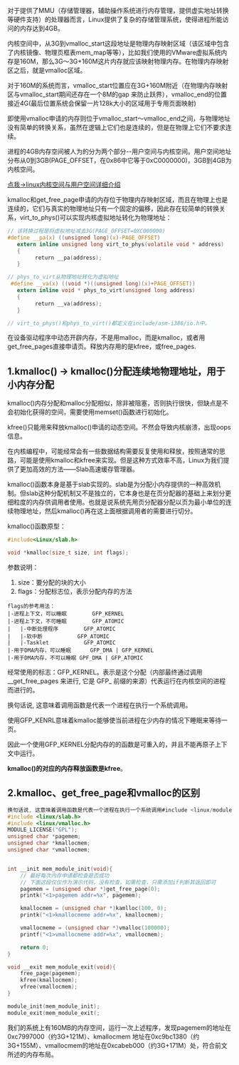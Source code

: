 对于提供了MMU（存储管理器，辅助操作系统进行内存管理，提供虚实地址转换等硬件支持）的处理器而言，Linux提供了复杂的存储管理系统，使得进程所能访问的内存达到4GB。

内核空间中，从3G到vmalloc_start这段地址是物理内存映射区域（该区域中包含了内核镜像、物理页框表mem_map等等），比如我们使用的VMware虚拟系统内存是160M，那么3G～3G+160M这片内存就应该映射物理内存。在物理内存映射区之后，就是vmalloc区域。

对于160M的系统而言，vmalloc_start位置应在3G+160M附近（在物理内存映射区与vmalloc_start期间还存在一个8M的gap 来防止跃界），vmalloc_end的位置接近4G(最后位置系统会保留一片128k大小的区域用于专用页面映射)

即使用vmalloc申请的内存则位于vmalloc_start～vmalloc_end之间，与物理地址没有简单的转换关系，虽然在逻辑上它们也是连续的，但是在物理上它们不要求连续。

进程的4GB内存空间被人为的分为两个部分--用户空间与内核空间。用户空间地址分布从0到3GB(PAGE_OFFSET，在0x86中它等于0xC0000000)，3GB到4GB为内核空间。

[点我->linux内核空间与用户空间详细介绍](https://github.com/yiyading/day-read/blob/master/Linux%E5%86%85%E6%A0%B8%E7%A9%BA%E9%97%B4%E4%B8%8E%E7%94%A8%E6%88%B7%E7%A9%BA%E9%97%B4.md)

kmalloc和get_free_page申请的内存位于物理内存映射区域，而且在物理上也是连续的，它们与真实的物理地址只有一个固定的偏移，因此存在较简单的转换关系，virt_to_phys()可以实现内核虚拟地址转化为物理地址：
```c
// 该转换过程是将虚拟地址减去3G(PAGE_OFFSET=0XC000000)
#define __pa(x) ((unsigned long)(x)-PAGE_OFFSET)
   extern inline unsigned long virt_to_phys(volatile void * address)
   {
       　return __pa(address);
   }

// phys_to_virt从物理地址转化为虚拟地址
 #define __va(x) ((void *)((unsigned long)(x)+PAGE_OFFSET))
   extern inline void * phys_to_virt(unsigned long address)
   {
       　return __va(address);
   }

// virt_to_phys()和phys_to_virt()都定义在include/asm-i386/io.h中。
```

在设备驱动程序中动态开辟内存，不是用malloc，而是kmalloc，或者用get_free_pages直接申请页。释放内存用的是kfree，或free_pages.

## 1.kmalloc() -> kmalloc()分配连续地物理地址，用于小内存分配
kmalloc()内存分配和malloc分配相似，除非被阻塞，否则执行很快，但缺点是不会初始化获得的空间，需要使用memset()函数进行初始化。

kfree()只能用来释放kmalloc()申请的动态空间。不然会导致内核崩溃，出现oops信息。

在内核编程中，可能经常会有一些数据结构需要反复使用和释放，按照通常的思路，可能是使用kmalloc和kfree来实现。但是这种方式效率不高，Linux为我们提供了更加高效的方法——Slab高速缓存管理器。

kmalloc()函数本身是基于slab实现的。slab是为分配小内存提供的一种高效机制。但slab这种分配机制又不是独立的，它本身也是在页分配器的基础上来划分更细粒度的内存供调用者使用。也就是说系统先用页分配器分配以页为最小单位的连续物理地址，然后kmalloc()再在这上面根据调用者的需要进行切分。 

kmalloc()函数原型：
```c
#include<Linux/slab.h>

void *kmalloc(size_t size, int flags);
```

参数说明：
1. size：要分配的块的大小
2. flags：分配标志位，表示分配内存的方法

```
flags的参考用法：
|-进程上下文，可以睡眠		GFP_KERNEL
|-进程上下文，不可睡眠		GFP_ATOMIC
|   |-中断处理程序		GFP_ATOMIC
|   |-软中断			GFP_ATOMIC
|   |-Tasklet			GFP_ATOMIC
|-用于DMA内存，可以睡眠		GFP_DMA | GFP_KERNEL
|-用于DMA内存，不可以睡眠	GPF_DMA | GFP_ATOMIC
```
经常使用的标志：GFP\_KERNEL。表示是这个分配（内部最终通过调用 \_\_get\_free\_pages 来进行, 它是 GFP\_ 前缀的来源）代表运行在内核空间的进程而进行的。

换句话说, 这意味着调用函数是代表一个进程在执行一个系统调用。

使用GFP\_KENRL意味着kmalloc能够使当前进程在少内存的情况下睡眠来等待一页。

因此一个使用GFP\_KERNEL分配内存的的函数是可重入的，并且不能再原子上下文中运行。

**kmalloc()的对应的内存释放函数是kfree**。

## 2.kmalloc、get_free_page和vmalloc的区别

```c
换句话说, 这意味着调用函数是代表一个进程在执行一个系统调用#include <linux/module.h>
#include <linux/slab.h>
#include <linux/vmalloc.h>
MODULE_LICENSE("GPL");
unsigned char *pagemem;
unsigned char *kmallocmem;
unsigned char *vmallocmem;


int __init mem_module_init(void){
	// 最好每次内存申请都检查是否成功
	// 下面这段仅仅作为演示代码，没有检查，如需检查，只需添加if判断其返回即可
	pagemem = (unsigned char *)get_free_page(0);
	printk("<1>pagemem addr=%x", pagemem);

	kmallocmem = (unsigned char *)kamlloc(100, 0);
	printk("<1>kmallocmeme addr=%x", kmallocmem);

	vmallocmeme = (unsigned char *)vmalloc(100000);
	printf("<1>vmallocmeme addr=%x", vmallocmem);

	return 0;
}

void __exit mem_module_exit(void){
	free_page(pagemem);
	kfree(kmallocmem);
	vfree(vmallocmem);
}

module_init(mem_module_init);
module_exit(mem_module_exit(;
```

我们的系统上有160MB的内存空间，运行一次上述程序，发现pagemem的地址在0xc7997000（约3G+121M）、kmallocmem 地址在0xc9bc1380（约3G+155M）、vmallocmem的地址在0xcabeb000（约3G+171M）处，符合前文所述的内存布局。
